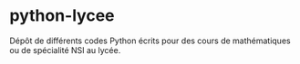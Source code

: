 # python-lycee
Dépôt de différents codes Python écrits pour des cours de mathématiques ou de spécialité NSI au lycée.
